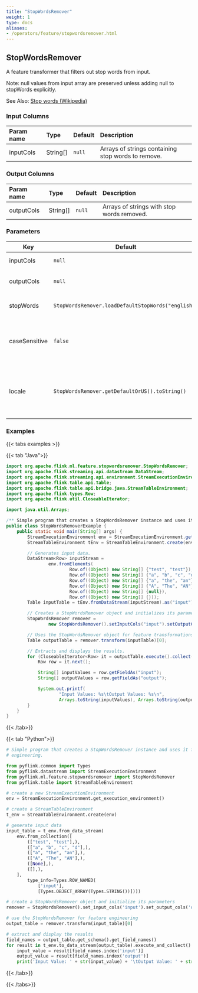 ```yaml
---
title: "StopWordsRemover"
weight: 1
type: docs
aliases:
- /operators/feature/stopwordsremover.html
---
```


<!--
Licensed to the Apache Software Foundation (ASF) under one
or more contributor license agreements.  See the NOTICE file
distributed with this work for additional information
regarding copyright ownership.  The ASF licenses this file
to you under the Apache License, Version 2.0 (the
"License"); you may not use this file except in compliance
with the License.  You may obtain a copy of the License at

  http://www.apache.org/licenses/LICENSE-2.0

Unless required by applicable law or agreed to in writing,
software distributed under the License is distributed on an
"AS IS" BASIS, WITHOUT WARRANTIES OR CONDITIONS OF ANY
KIND, either express or implied.  See the License for the
specific language governing permissions and limitations
under the License.
-->

## StopWordsRemover

A feature transformer that filters out stop words from input.

Note: null values from input array are preserved unless adding null to stopWords
explicitly.

See Also: <a href="http://en.wikipedia.org/wiki/Stop_words">Stop words
(Wikipedia)</a>

### Input Columns

| Param name | Type     | Default | Description                                        |
|:-----------|:---------|:--------|:---------------------------------------------------|
| inputCols  | String[] | `null`  | Arrays of strings containing stop words to remove. |

### Output Columns

| Param name | Type     | Default | Description                                |
|:-----------|:---------|:--------|:-------------------------------------------|
| outputCols | String[] | `null`  | Arrays of strings with stop words removed. |

### Parameters

| Key           | Default                                            | Type     | Required | Description                                                                            |
|---------------|----------------------------------------------------|----------|----------|----------------------------------------------------------------------------------------|
| inputCols     | `null`                                             | String[] | yes      | Input column names.                                                                    |
| outputCols    | `null`                                             | String[] | yes      | Output column name.                                                                    |
| stopWords     | `StopWordsRemover.loadDefaultStopWords("english")` | String[] | no       | The words to be filtered out.                                                          |
| caseSensitive | `false`                                            | Boolean  | no       | Whether to do a case-sensitive comparison over the stop words.                         |
| locale        | `StopWordsRemover.getDefaultOrUS().toString()`     | String   | no       | Locale of the input for case insensitive matching. Ignored when caseSensitive is true. |

### Examples

{{< tabs examples >}}

{{< tab "Java">}}

```java
import org.apache.flink.ml.feature.stopwordsremover.StopWordsRemover;
import org.apache.flink.streaming.api.datastream.DataStream;
import org.apache.flink.streaming.api.environment.StreamExecutionEnvironment;
import org.apache.flink.table.api.Table;
import org.apache.flink.table.api.bridge.java.StreamTableEnvironment;
import org.apache.flink.types.Row;
import org.apache.flink.util.CloseableIterator;

import java.util.Arrays;

/** Simple program that creates a StopWordsRemover instance and uses it for feature engineering. */
public class StopWordsRemoverExample {
    public static void main(String[] args) {
        StreamExecutionEnvironment env = StreamExecutionEnvironment.getExecutionEnvironment();
        StreamTableEnvironment tEnv = StreamTableEnvironment.create(env);

        // Generates input data.
        DataStream<Row> inputStream =
                env.fromElements(
                        Row.of((Object) new String[] {"test", "test"}),
                        Row.of((Object) new String[] {"a", "b", "c", "d"}),
                        Row.of((Object) new String[] {"a", "the", "an"}),
                        Row.of((Object) new String[] {"A", "The", "AN"}),
                        Row.of((Object) new String[] {null}),
                        Row.of((Object) new String[] {}));
        Table inputTable = tEnv.fromDataStream(inputStream).as("input");

        // Creates a StopWordsRemover object and initializes its parameters.
        StopWordsRemover remover =
                new StopWordsRemover().setInputCols("input").setOutputCols("output");

        // Uses the StopWordsRemover object for feature transformations.
        Table outputTable = remover.transform(inputTable)[0];

        // Extracts and displays the results.
        for (CloseableIterator<Row> it = outputTable.execute().collect(); it.hasNext(); ) {
            Row row = it.next();

            String[] inputValues = row.getFieldAs("input");
            String[] outputValues = row.getFieldAs("output");

            System.out.printf(
                    "Input Values: %s\tOutput Values: %s\n",
                    Arrays.toString(inputValues), Arrays.toString(outputValues));
        }
    }
}
```

{{< /tab>}}

{{< tab "Python">}}

```python
# Simple program that creates a StopWordsRemover instance and uses it for feature
# engineering.

from pyflink.common import Types
from pyflink.datastream import StreamExecutionEnvironment
from pyflink.ml.feature.stopwordsremover import StopWordsRemover
from pyflink.table import StreamTableEnvironment

# create a new StreamExecutionEnvironment
env = StreamExecutionEnvironment.get_execution_environment()

# create a StreamTableEnvironment
t_env = StreamTableEnvironment.create(env)

# generate input data
input_table = t_env.from_data_stream(
    env.from_collection([
        (["test", "test"],),
        (["a", "b", "c", "d"],),
        (["a", "the", "an"],),
        (["A", "The", "AN"],),
        ([None],),
        ([],),
    ],
        type_info=Types.ROW_NAMED(
            ['input'],
            [Types.OBJECT_ARRAY(Types.STRING())])))

# create a StopWordsRemover object and initialize its parameters
remover = StopWordsRemover().set_input_cols('input').set_output_cols('output')

# use the StopWordsRemover for feature engineering
output_table = remover.transform(input_table)[0]

# extract and display the results
field_names = output_table.get_schema().get_field_names()
for result in t_env.to_data_stream(output_table).execute_and_collect():
    input_value = result[field_names.index('input')]
    output_value = result[field_names.index('output')]
    print('Input Value: ' + str(input_value) + '\tOutput Value: ' + str(output_value))
```

{{< /tab>}}

{{< /tabs>}}
